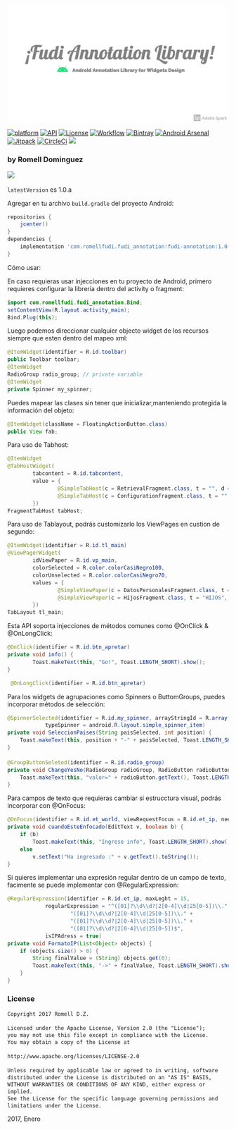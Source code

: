 [![](snapshot/background.png)](https://github.com/romellfudi/FudiAnnotation)

 [![platform](https://img.shields.io/badge/platform-android-brightgreen.svg)](https://developer.android.com/index.html)
 [![API](https://img.shields.io/badge/API-17%2B-brightgreen.svg?style=flat)](https://android-arsenal.com/api?level=17)
 [![License](https://img.shields.io/badge/license-Apache%202.0-blue.svg)](https://github.com/romellfudi/FudiAnnotation/blob/master/LICENSE)
 [![Workflow](https://github.com/romellfudi/FudiAnnotation/workflows/Android%20CI/badge.svg)](https://github.com/romellfudi/FudiAnnotation/actions)
 [![Bintray](https://img.shields.io/bintray/v/romllz489/maven/fudi-annotation.svg)](https://bintray.com/romllz489/maven/fudi-annotation)
 [![Android Arsenal](https://img.shields.io/badge/Android%20Arsenal-Fudi%20Annotation-green.svg?style=flat)]( https://android-arsenal.com/details/1/7115 )
 [![Jitpack](https://jitpack.io/v/romellfudi/FudiAnnotation.svg)](https://jitpack.io/#romellfudi/FudiAnnotation)
 [![CircleCi]( https://img.shields.io/circleci/project/github/romellfudi/FudiAnnotation.svg)](https://circleci.com/gh/romellfudi/FudiAnnotation/tree/master)
 [![](https://img.shields.io/badge/language-EN-blue.svg)](./)

### by Romell Dominguez
[![](https://raw.githubusercontent.com/romellfudi/assets/master/favicon.ico)](https://www.romellfudi.com/)

`latestVersion` es 1.0.a

Agregar en tu archivo `build.gradle` del proyecto Android:

```gradle
repositories {
    jcenter()
}
dependencies {
    implementation 'com.romellfudi.fudi_annotation:fudi-annotation:1.0.a'
}
```

Cómo usar:

En caso requieras usar injecciones en tu proyecto de Android, primero requieres configurar la librería dentro del activity o fragment:
```java
import com.romellfudi.fudi_annotation.Bind;
setContentView(R.layout.activity_main);
Bind.Plug(this);
```
Luego podemos direccionar cualquier objecto widget de los recursos siempre que esten dentro del mapeo xml:
```java
@ItemWidget(identifier = R.id.toolbar)
public Toolbar toolbar;
@ItemWidget
RadioGroup radio_group; // private variable
@ItemWidget
private Spinner my_spinner;
```
Puedes mapear las clases sin tener que inicializar,manteniendo protegida la información del objeto:
```java
@ItemWidget(className = FloatingActionButton.class)
public View fab;
```
Para uso de Tabhost:
```java
@ItemWidget
@TabHostWidget(
        tabcontent = R.id.tabcontent,
        value = {
                @SimpleTabHost(c = RetrievalFragment.class, t = "", d = R.drawable.buscar_cliente_icon),
                @SimpleTabHost(c = ConfigurationFragment.class, t = "", d = R.drawable.config_icon)
        })
FragmentTabHost tabHost;
```
Para uso de Tablayout, podrás customizarlo los ViewPages en custion de segundo:
```java
@ItemWidget(identifier = R.id.tl_main)
@ViewPagerWidget(
        idViewPaper = R.id.vp_main,
        colorSelected = R.color.colorCasiNegro100,
        colorUnselected = R.color.colorCasiNegro70,
        values = {
                @SimpleViewPaper(c = DatosPersonalesFragment.class, t = "DATOS PERSONALES", d = R.drawable.ic_datos_personales_50dp),
                @SimpleViewPaper(c = HijosFragment.class, t = "HIJOS", d = R.drawable.ic_child_friendly_black_24dp)
        })
TabLayout tl_main;
```

Esta API soporta injecciones de métodos comunes como @OnClick & @OnLongClick:
```java
@OnClick(identifier = R.id.btn_apretar)
private void info() {
        Toast.makeText(this, "Go!", Toast.LENGTH_SHORT).show();
}
```
```java
 @OnLongClick(identifier = R.id.btn_apretar)
```

Para los widgets de agrupaciones como Spinners o ButtomGroups, puedes incorporar métodos de selección:
```java
@SpinnerSelected(identifier = R.id.my_spinner, arrayStringId = R.array.lista_pais,
            typeSpinner = android.R.layout.simple_spinner_item)
private void SeleccionPaises(String paisSelected, int position) {
    Toast.makeText(this, position + "-" + paisSelected, Toast.LENGTH_SHORT).show();
}

@GroupButtonSeleted(identifier = R.id.radio_group)
private void ChangeYesNo(RadioGroup radioGroup, RadioButton radioButton) {
    Toast.makeText(this, "valor=" + radioButton.getText(), Toast.LENGTH_SHORT).show();
}
```
Para campos de texto que requieras cambiar si estrucctura visual, podrás incorporar con @OnFocus:
```java
@OnFocus(identifier = R.id.et_world, viewRequestFocus = R.id.et_ip, needParameters = true)
private void cuandoEsteEnfocado(EditText v, boolean b) {
    if (b)
        Toast.makeText(this, "Ingrese info", Toast.LENGTH_SHORT).show();
    else
        v.setText("Ha ingresado :" + v.getText().toString());
}
```
Si quieres implementar una  expresión regular dentro de un campo de texto, facimente se puede implementar con @RegularExpression:
```java
@RegularExpression(identifier = R.id.et_ip, maxLeght = 15,
            regularExpression = "^([01]?\\d\\d?|2[0-4]\\d|25[0-5])\\." +
                    "([01]?\\d\\d?|2[0-4]\\d|25[0-5])\\." +
                    "([01]?\\d\\d?|2[0-4]\\d|25[0-5])\\." +
                    "([01]?\\d\\d?|2[0-4]\\d|25[0-5])$",
            isIPAdress = true)
private void FormatoIP(List<Object> objects) {
    if (objects.size() > 0) {
        String finalValue = (String) objects.get(0);
        Toast.makeText(this, "->" + finalValue, Toast.LENGTH_SHORT).show();
    }
}
```

### License
```
Copyright 2017 Romell D.Z.

Licensed under the Apache License, Version 2.0 (the "License");
you may not use this file except in compliance with the License.
You may obtain a copy of the License at

http://www.apache.org/licenses/LICENSE-2.0

Unless required by applicable law or agreed to in writing, software
distributed under the License is distributed on an "AS IS" BASIS,
WITHOUT WARRANTIES OR CONDITIONS OF ANY KIND, either express or implied.
See the License for the specific language governing permissions and
limitations under the License.
```

2017, Enero

<style>
img[src*='#center'] { 
    width:500px;
    display: block;
    margin: auto;
}
img[src*='#gif'] { 
    width:200px;
    display: block;
    margin: auto;
}
</style>